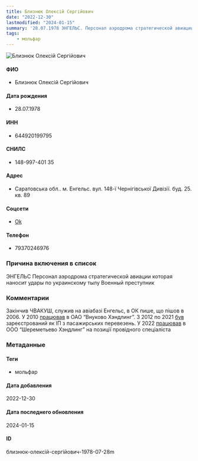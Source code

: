 ```yaml
---
title: Близнюк Олексій Сергійович
date: "2022-12-30"
lastmodified: "2024-01-15"
summary: '28.07.1978 ЭНГЕЛЬС. Персонал аэродрома стратегической авиации которая наносит удары по украинскому тылу. Военный преступник.'
tags: 
    - мольфар
---
```

<!--# pp1-->
<!--## Фигурант-->
<!--### Личные данные-->
<!--#### Фото-->
![Близнюк Олексій Сергійович](https://molfar.com/images/optimized/1696945248_1061813148.png)
#### ФИО
- Близнюк Олексій Сергійович
#### Дата рождения
- 28.07.1978
#### ИНН
- 644920199795
#### СНИЛС
- 148-997-401 35
#### Адрес
- Саратовська обл.. м. Енгельс. вул. 148-ї Чернігівської Дивізії. буд. 25. кв. 89
#### Соцсети
- [Ok](https://ok.ru/profile/343161519627)
#### Телефон
- 79370246976
### Причина включения в список
ЭНГЕЛЬС
Персонал аэродрома стратегической авиации которая наносит удары по украинскому тылу
Военный преступник
### Комментарии
Закінчив ЧВАКУШ, служив на авіабазі Енгельс, в ОК пише, що пішов в 2006. У 2010 [працював](https://drive.google.com/uc?id=1p3hshyHlI3_jfIM5A6p9YEUj5mouz9wV) в ОАО “Внуково Хэндлинг”. З 2012 по 2021 [був](https://www.list-org.com/man/13635490) зареєстрований як ІП з пасажирських перевезень. У 2022 [працював](https://drive.google.com/uc?id=1IKdkoUo8kap7BDsZhFEZZWPJhTcC-AEe) в ООО “Шереметьево Хэндлинг” на позиції провідного спеціаліста
### Метаданные
#### Теги
- мольфар
#### Дата добавления
2022-12-30
#### Дата последнего обновления
2024-01-15
#### ID
близнюк-олексій-сергійович-1978-07-28m
<!--## END;-->
